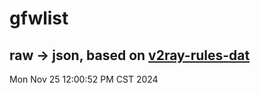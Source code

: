 # gfwlist
## raw -> json, based on [v2ray-rules-dat](https://github.com/Loyalsoldier/v2ray-rules-dat)
Mon Nov 25 12:00:52 PM CST 2024

